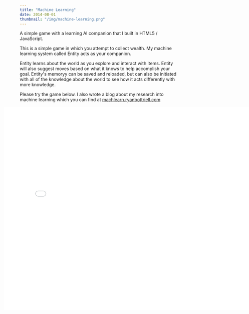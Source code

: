 ```yaml
---
title: "Machine Learning"
date: 2014-08-01
thumbnail: "/img/machine-learning.png"
---
```


A simple game with a learning AI companion that I built in HTML5 / JavaScript. <!--more-->

This is a simple game in which you attempt to collect wealth. My machine learning system called Entity acts as your companion.

Entity learns about the world as you explore and interact with items. Entity will also suggest moves based on what it knows to help accomplish your goal. Entity's memoryy can be saved and reloaded, but can also be initiated with all of the knowledge about the world to see how it acts differently with more knowledge.

Please try the game below. I also wrote a blog about my research into machine learning which you can find at [machlearn.ryanbottriell.com](http://machlearn.ryanbottriell.com)

<iframe style="width:800px;height:650px;position:relative;left:-50px;" src="/machine-learning/app.html" frameborder="0"></iframe>

